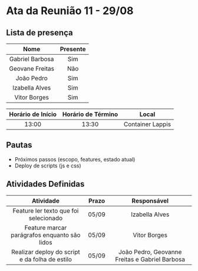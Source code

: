 # Ata da Reunião 11 - 29/08

## Lista de presença

| Nome | Presente |
|:----:|:--------:|
| Gabriel Barbosa | Sim |
| Geovane Freitas | Não |
| João Pedro | Sim |
| Izabella Alves | Sim |
| Vitor Borges | Sim |

| Horário de Início | Horário de Término | Local |
|:-----------------:|:------------------:|:-----:|
| 13:00 | 13:30 | Container Lappis |

## Pautas

* Próximos passos (escopo, features, estado atual)
* Deploy de scripts (js e css)

## Atividades Definidas

|                                   Atividade                                        | Prazo |                  Responsável                   |
| :-------------------------: | :------------------------------------------------------: | :----------------------: |
| Feature ler texto que foi selecionado | 05/09 | Izabella Alves|
| Feature marcar parágrafos enquanto são lidos | 05/09 | Vitor Borges |
| Realizar deploy do script e da folha de estilo | 05/09 | João Pedro, Geovanne Freitas e Gabriel Barbosa |